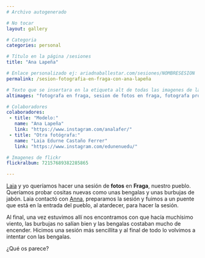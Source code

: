 ```yaml
---
# Archivo autogenerado

# No tocar
layout: gallery

# Categoria
categories: personal

# Título en la página /sesiones
title: "Ana Lapeña"

# Enlace personalizado ej: ariadnaballestar.com/sesiones/NOMBRESESION
permalink: /sesion-fotografia-en-fraga-con-ana-lapeña

# Texto que se insertara en la etiqueta alt de todas las imagenes de la sesión
altimages: "fotografa en fraga, sesion de fotos en fraga, fotografa profesional, fotografias al atardecer, fotografias personales"

# Colaboradores
colaboradores:
 - title: "Modelo:"
   name: "Ana Lapeña"
   link: "https://www.instagram.com/analafer/"
 - title: "Otra fotógrafa:"
   name: "Laia Edurne Castaño Ferrer"
   link: "https://www.instagram.com/edunenuedu/"

# Imagenes de flickr
flickralbum: 72157689382285865

---
```

[Laia](https://www.instagram.com/edunenuedu/) y yo queríamos hacer una sesión de **fotos** en **Fraga**, nuestro pueblo. Queríamos probar cositas nuevas como unas bengalas y unas burbujas de jabón. Laia contactó con [Anna](https://www.instagram.com/analafer/), preparamos la sesión y fuimos a un puente que está en la entrada del pueblo, al atardecer, para hacer la sesión. 

Al final, una vez estuvimos allí nos encontramos con que hacía muchísimo viento, las burbujas no salían bien y las bengalas costaban mucho de encender. Hicimos una sesión más sencillita y al final de todo lo volvimos a intentar con las bengalas.

¿Qué os parece? 
